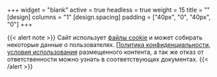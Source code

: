 +++
widget = "blank"
active = true
headless = true
weight = 15
title = ""
[design]
columns = "1"
[design.spacing]
  padding = ["40px", "0", "40px", "0"]
+++

{{< alert note >}}
Сайт использует [файлы cookie](/cookies/) и может собирать некоторые данные о пользователях. [Политика конфиденциальности](/политика-конфиденциальности/), [условия использования](/условия-использования/) размещенного контента, а так же отказ от ответственности можно узнать в соответствующих документах.
{{< /alert >}}
